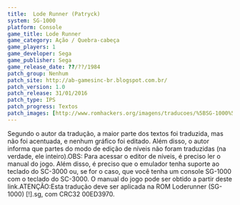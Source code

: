 ```yaml
---
title:  Lode Runner (Patryck)
system: SG-1000
platform: Console
game_title: Lode Runner
game_category: Ação / Quebra-cabeça
game_players: 1
game_developer: Sega
game_publisher: Sega
game_release_date: ??/??/1984
patch_group: Nenhum
patch_site: http://ab-gamesinc-br.blogspot.com.br/
patch_version: 1.0
patch_release: 31/01/2016
patch_type: IPS
patch_progress: Textos
patch_images: [http://www.romhackers.org/imagens/traducoes/%5BSG-1000%5D%20Loderunner%20-%20Patryck%20-%201.png,http://www.romhackers.org/imagens/traducoes/%5BSG-1000%5D%20Loderunner%20-%20Patryck%20-%202.png,http://www.romhackers.org/imagens/traducoes/%5BSG-1000%5D%20Loderunner%20-%20Patryck%20-%203.png]
---
```

Segundo o autor da tradução, a maior parte dos textos foi traduzida, mas não foi acentuada, e nenhum gráfico foi editado. Além disso, o autor informa que partes do modo de edição de níveis não foram traduzidas (na verdade, ele inteiro).OBS: Para acessar o editor de níveis, é preciso ler o manual do jogo. Além disso, é preciso que o emulador tenha suporte ao teclado do SC-3000 ou, se for o caso, que você tenha um console SG-1000 com o teclado do SC-3000. O manual do jogo pode ser obtido a partir  deste link.ATENÇÃO:Esta tradução deve ser aplicada na ROM Loderunner (SG-1000) [!].sg, com CRC32 00ED3970.